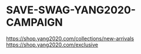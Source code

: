 # SAVE-SWAG-YANG2020-CAMPAIGN
https://shop.yang2020.com/collections/new-arrivals  https://shop.yang2020.com/exclusive
